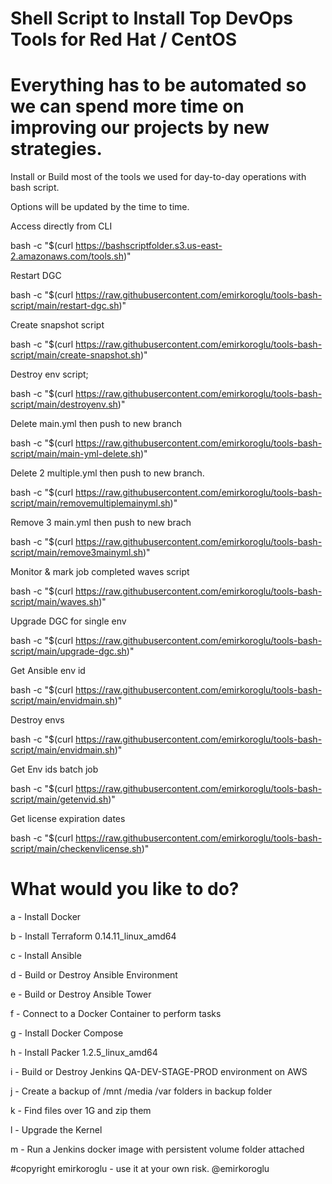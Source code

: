 # Shell Script to Install Top DevOps Tools for Red Hat / CentOS

# Everything has to be automated so we can spend more time on improving our projects by new strategies.

Install or Build most of the tools we used for day-to-day operations with bash script.

Options will be updated by the time to time.

Access directly from CLI

bash -c "$(curl https://bashscriptfolder.s3.us-east-2.amazonaws.com/tools.sh)"

Restart DGC

bash -c "$(curl https://raw.githubusercontent.com/emirkoroglu/tools-bash-script/main/restart-dgc.sh)"

Create snapshot script

bash -c "$(curl https://raw.githubusercontent.com/emirkoroglu/tools-bash-script/main/create-snapshot.sh)"

Destroy env script;

bash -c "$(curl https://raw.githubusercontent.com/emirkoroglu/tools-bash-script/main/destroyenv.sh)"

Delete main.yml then push to new branch

bash -c "$(curl https://raw.githubusercontent.com/emirkoroglu/tools-bash-script/main/main-yml-delete.sh)"

Delete 2 multiple.yml then push to new branch.

bash -c "$(curl https://raw.githubusercontent.com/emirkoroglu/tools-bash-script/main/removemultiplemainyml.sh)"

Remove 3 main.yml then push to new brach

bash -c "$(curl https://raw.githubusercontent.com/emirkoroglu/tools-bash-script/main/remove3mainyml.sh)"


Monitor & mark job completed waves script

bash -c "$(curl https://raw.githubusercontent.com/emirkoroglu/tools-bash-script/main/waves.sh)"

Upgrade DGC for single env

bash -c "$(curl https://raw.githubusercontent.com/emirkoroglu/tools-bash-script/main/upgrade-dgc.sh)"

Get Ansible env id

bash -c "$(curl https://raw.githubusercontent.com/emirkoroglu/tools-bash-script/main/envidmain.sh)"


Destroy envs

bash -c "$(curl https://raw.githubusercontent.com/emirkoroglu/tools-bash-script/main/envidmain.sh)"


Get Env ids batch job

bash -c "$(curl https://raw.githubusercontent.com/emirkoroglu/tools-bash-script/main/getenvid.sh)"


Get license expiration dates

bash -c "$(curl https://raw.githubusercontent.com/emirkoroglu/tools-bash-script/main/checkenvlicense.sh)"

# What would you like to do?

a - Install Docker

b - Install Terraform 0.14.11_linux_amd64

c - Install Ansible

d - Build or Destroy Ansible Environment

e - Build or Destroy Ansible Tower

f - Connect to a Docker Container to perform tasks

g - Install Docker Compose

h - Install Packer 1.2.5_linux_amd64

i - Build or Destroy Jenkins QA-DEV-STAGE-PROD environment on AWS

j - Create a backup of /mnt /media /var folders in backup folder

k - Find files over 1G and zip them

l - Upgrade the Kernel

m - Run a Jenkins docker image with persistent volume folder attached

#copyright emirkoroglu - use it at your own risk. @emirkoroglu
